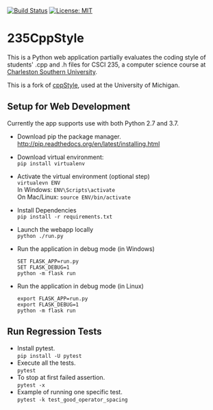 [![Build Status](https://travis-ci.org/DoctorHayes/235CppStyle.svg?branch=master)](https://travis-ci.org/DoctorHayes/235CppStyle)
[![License: MIT](https://img.shields.io/badge/license-MIT-blue.svg)](https://raw.githubusercontent.com/DoctorHayes/235CppStyle/master/LICENSE)

235CppStyle
================

This is a Python web application partially evaluates the coding style of students' .cpp and .h files for CSCI 235, a computer science course at [Charleston Southern University](http://www.csuniv.edu/).

This is a fork of [cppStyle](https://github.com/Bwolfing/cppstyle), used at the University of Michigan.

## Setup for Web Development

Currently the app supports use with both Python 2.7 and 3.7.

* Download pip the package manager.  
  http://pip.readthedocs.org/en/latest/installing.html

* Download virtual environment:  
  `pip install virtualenv`

* Activate the virtual environment (optional step)  
  `virtualevn ENV`  
  In Windows: `ENV\Scripts\activate`  
  On Mac/Linux: `source ENV/bin/activate`

* Install Dependencies  
  `pip install -r requirements.txt`

* Launch the webapp locally  
  `python ./run.py`

* Run the application in debug mode (in Windows)  
  ```batch
  SET FLASK_APP=run.py
  SET FLASK_DEBUG=1
  python -m flask run
  ```

* Run the application in debug mode (in Linux)  
  ```shell
  export FLASK_APP=run.py
  export FLASK_DEBUG=1
  python -m flask run
  ```

## Run Regression Tests

* Install pytest.  
  `pip install -U pytest`
* Execute all the tests.  
  `pytest`
* To stop at first failed assertion.  
  `pytest -x`
* Example of running one specific test.  
  `pytest -k test_good_operator_spacing`